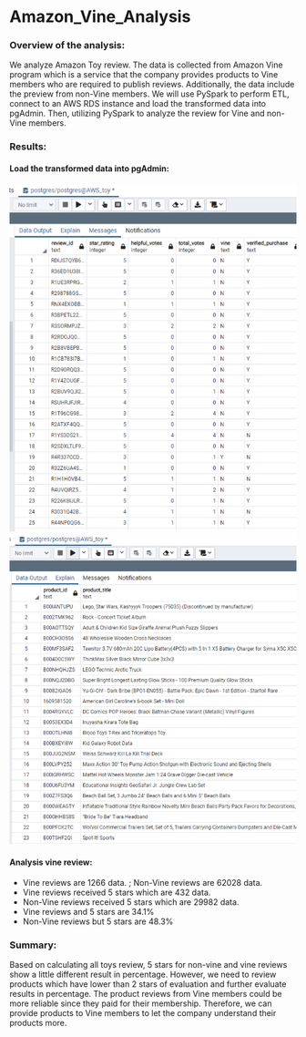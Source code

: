 # Amazon_Vine_Analysis
### Overview of the analysis: 
We analyze Amazon Toy review. The data is collected from
Amazon Vine program which is a service that the company
provides products to Vine members who are required to publish
reviews. Additionally, the data include the preview from non-Vine
members. We will use PySpark to perform ETL, connect to an
AWS RDS instance and load the transformed data into pgAdmin.
Then, utilizing PySpark to analyze the review for Vine and non-
Vine members.
>
### Results: 
#### Load the transformed data into pgAdmin:
![vine](https://github.com/WeiTing83/Amazon_Vine_Analysis/blob/main/images/vine.png)
![product](https://github.com/WeiTing83/Amazon_Vine_Analysis/blob/main/images/product.png)
>
#### Analysis vine review:
- Vine reviews are 1266 data. ; Non-Vine reviews are 62028
data.
- Vine reviews received 5 stars which are 432 data.
- Non-Vine reviews received 5 stars which are 29982 data.
- Vine reviews and 5 stars are 34.1%
- Non-Vine reviews but 5 stars are 48.3%
>
### Summary:
Based on calculating all toys review, 5 stars for
non-vine and vine reviews show a little
different result in percentage. However, we
need to review products which have lower than
2 stars of evaluation and further evaluate
results in percentage. The product reviews
from Vine members could be more reliable
since they paid for their membership.
Therefore, we can provide products to Vine
members to let the company understand their
products more.
